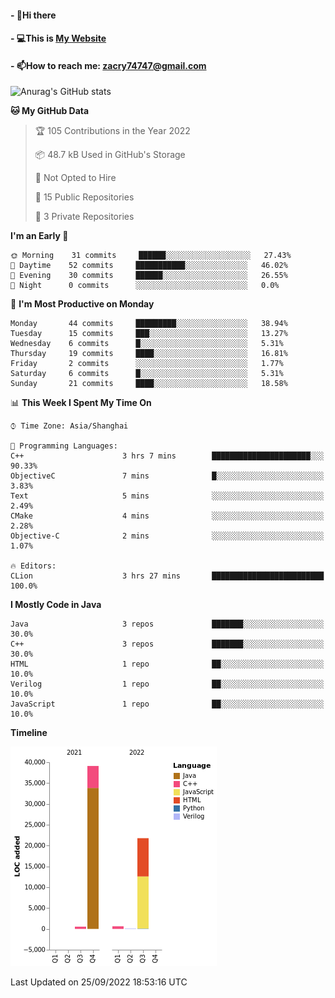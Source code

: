 #### - 👋Hi there 
#### - 💻This is [My Website](https://blingdan.github.io/)
#### - 📫How to reach me: <zacry74747@gmail.com>
<!--
**BlingDan/BlingDan** is a ✨ _special_ ✨ repository because its `README.md` (this file) appears on your GitHub profile.

Here are some ideas to get you started:

- 🔭 I’m currently working on ...
- 🌱 I’m currently learning ...
- 👯 I’m looking to collaborate on ...
- 🤔 I’m looking for help with ...
- 💬 Ask me about ...
- 📫 How to reach me: ...
- 😄 Pronouns: ...
- ⚡ Fun fact: ...
-->



![Anurag's GitHub stats](https://github-readme-stats.vercel.app/api?username=BlingDan&show_icons=true&theme=radical)

<!--START_SECTION:waka-->
**🐱 My GitHub Data** 

> 🏆 105 Contributions in the Year 2022
 > 
> 📦 48.7 kB Used in GitHub's Storage 
 > 
> 🚫 Not Opted to Hire
 > 
> 📜 15 Public Repositories 
 > 
> 🔑 3 Private Repositories  
 > 
**I'm an Early 🐤** 

```text
🌞 Morning    31 commits     ██████░░░░░░░░░░░░░░░░░░░   27.43% 
🌆 Daytime    52 commits     ███████████░░░░░░░░░░░░░░   46.02% 
🌃 Evening    30 commits     ██████░░░░░░░░░░░░░░░░░░░   26.55% 
🌙 Night      0 commits      ░░░░░░░░░░░░░░░░░░░░░░░░░   0.0%

```
📅 **I'm Most Productive on Monday** 

```text
Monday       44 commits     █████████░░░░░░░░░░░░░░░░   38.94% 
Tuesday      15 commits     ███░░░░░░░░░░░░░░░░░░░░░░   13.27% 
Wednesday    6 commits      █░░░░░░░░░░░░░░░░░░░░░░░░   5.31% 
Thursday     19 commits     ████░░░░░░░░░░░░░░░░░░░░░   16.81% 
Friday       2 commits      ░░░░░░░░░░░░░░░░░░░░░░░░░   1.77% 
Saturday     6 commits      █░░░░░░░░░░░░░░░░░░░░░░░░   5.31% 
Sunday       21 commits     ████░░░░░░░░░░░░░░░░░░░░░   18.58%

```


📊 **This Week I Spent My Time On** 

```text
⌚︎ Time Zone: Asia/Shanghai

💬 Programming Languages: 
C++                      3 hrs 7 mins        ██████████████████████░░░   90.33% 
ObjectiveC               7 mins              █░░░░░░░░░░░░░░░░░░░░░░░░   3.83% 
Text                     5 mins              ░░░░░░░░░░░░░░░░░░░░░░░░░   2.49% 
CMake                    4 mins              ░░░░░░░░░░░░░░░░░░░░░░░░░   2.28% 
Objective-C              2 mins              ░░░░░░░░░░░░░░░░░░░░░░░░░   1.07%

🔥 Editors: 
CLion                    3 hrs 27 mins       █████████████████████████   100.0%

```

**I Mostly Code in Java** 

```text
Java                     3 repos             ███████░░░░░░░░░░░░░░░░░░   30.0% 
C++                      3 repos             ███████░░░░░░░░░░░░░░░░░░   30.0% 
HTML                     1 repo              ██░░░░░░░░░░░░░░░░░░░░░░░   10.0% 
Verilog                  1 repo              ██░░░░░░░░░░░░░░░░░░░░░░░   10.0% 
JavaScript               1 repo              ██░░░░░░░░░░░░░░░░░░░░░░░   10.0%

```


**Timeline**

![Chart not found](https://raw.githubusercontent.com/BlingDan/BlingDan/main/charts/bar_graph.png) 


 Last Updated on 25/09/2022 18:53:16 UTC
<!--END_SECTION:waka-->


